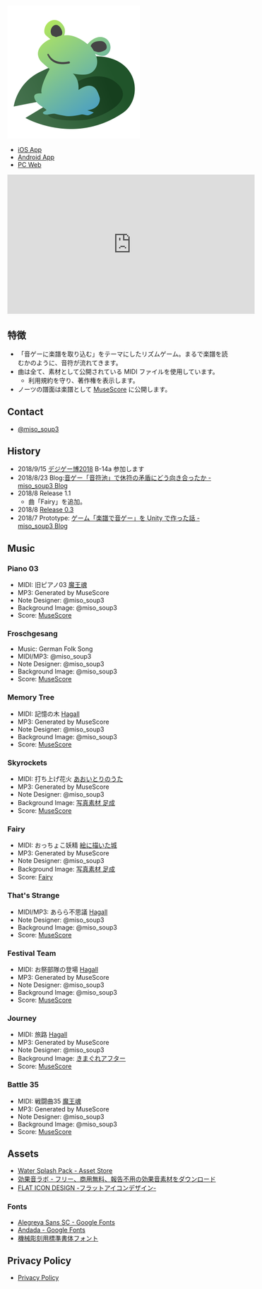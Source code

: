 ![icon](assets/icon.png)

- [iOS App](https://itunes.apple.com/us/app/scorepond/id1423469382?ls=1&mt=8)
- [Android App](https://play.google.com/store/apps/details?id=com.miso.ScorePond)
- [PC Web](https://unityroom.com/games/scorepond)

<iframe width="560" height="315" src="https://www.youtube.com/embed/DDHa0Sxomqw" frameborder="0" allow="autoplay; encrypted-media" allowfullscreen></iframe>

## 特徴

- 「音ゲーに楽譜を取り込む」をテーマにしたリズムゲーム。まるで楽譜を読むかのように、音符が流れてきます。
- 曲は全て、素材として公開されている MIDI ファイルを使用しています。
  - 利用規約を守り、著作権を表示します。
- ノーツの譜面は楽譜として [MuseScore](https://musescore.com/thebiblobiblo) に公開します。

## Contact

- [@miso_soup3](https://twitter.com/miso_soup3)

## History

- 2018/9/15 [デジゲー博2018](http://digigame-expo.org/) B-14a 参加します
- 2018/8/23 Blog:[音ゲー「音符池」で休符の矛盾にどう向き合ったか \- miso\_soup3 Blog](http://miso-soup3.hateblo.jp/entry/2018/08/23/140121)
- 2018/8 Release 1.1
  - 曲「Fairy」を追加。
- 2018/8 [Release 0.3](https://twitter.com/miso_soup3/status/1029916733870563328)
- 2018/7 Prototype: [ゲーム「楽譜で音ゲー」を Unity で作った話 \- miso\_soup3 Blog](http://miso-soup3.hateblo.jp/entry/2018/07/27/163351)

## Music

### Piano 03

- MIDI: 旧ピアノ03 [魔王魂](https://maoudamashii.jokersounds.com/)
- MP3: Generated by MuseScore
- Note Designer: @miso_soup3
- Background Image: @miso_soup3
- Score: [MuseScore](https://musescore.com/thebiblobiblo/piano03_note)

### Froschgesang

- Music: German Folk Song
- MIDI/MP3: @miso_soup3
- Note Designer: @miso_soup3
- Background Image: @miso_soup3
- Score: [MuseScore](https://musescore.com/thebiblobiblo/froschgesang)

### Memory Tree

- MIDI: 記憶の木 [Hagall](http://hagall.hacca.jp/)
- MP3: Generated by MuseScore
- Note Designer: @miso_soup3
- Background Image: @miso_soup3
- Score: [MuseScore](https://musescore.com/thebiblobiblo/memorytree_note)

### Skyrockets

- MIDI: 打ち上げ花火 [あおいとりのうた](http://www.aoitorinouta.com)
- MP3: Generated by MuseScore
- Note Designer: @miso_soup3
- Background Image: [写真素材 足成](http://www.ashinari.com/)
- Score: [MuseScore](https://musescore.com/thebiblobiblo/skyrockets)

### Fairy

- MIDI: おっちょこ妖精 [絵に描いた城](http://enikaitashiro.com/index.html)
- MP3: Generated by MuseScore
- Note Designer: @miso_soup3
- Background Image: [写真素材 足成](http://www.ashinari.com/)
- Score: [Fairy](https://musescore.com/thebiblobiblo/fairy)

### That's Strange

- MIDI/MP3: あらら不思議 [Hagall](http://hagall.hacca.jp/)
- Note Designer: @miso_soup3
- Background Image: @miso_soup3
- Score: [MuseScore](https://musescore.com/thebiblobiblo/thatsstrange)

### Festival Team

- MIDI: お祭部隊の登場 [Hagall](http://hagall.hacca.jp/)
- MP3: Generated by MuseScore
- Note Designer: @miso_soup3
- Background Image: @miso_soup3
- Score: [MuseScore](https://musescore.com/thebiblobiblo/festival_note)

### Journey

- MIDI: 旅路 [Hagall](http://hagall.hacca.jp/)
- MP3: Generated by MuseScore
- Note Designer: @miso_soup3
- Background Image: [きまぐれアフター](http://www5d.biglobe.ne.jp/~gakai/)
- Score: [MuseScore](https://musescore.com/thebiblobiblo/journey_note)

### Battle 35

- MIDI: 戦闘曲35 [魔王魂](https://maoudamashii.jokersounds.com/)
- MP3: Generated by MuseScore
- Note Designer: @miso_soup3
- Background Image: @miso_soup3
- Score: [MuseScore](https://musescore.com/thebiblobiblo/scores/5194904)

## Assets

- [Water Splash Pack \- Asset Store](https://assetstore.unity.com/packages/audio/sound-fx/foley/water-splash-pack-14039)
- [効果音ラボ \- フリー、商用無料、報告不用の効果音素材をダウンロード](https://soundeffect-lab.info/)
- [FLAT ICON DESIGN \-フラットアイコンデザイン\-](http://flat-icon-design.com/)

### Fonts

- [Alegreya Sans SC \- Google Fonts](https://fonts.google.com/specimen/Alegreya+Sans+SC)
- [Andada \- Google Fonts](https://fonts.google.com/specimen/Andada?selection.family=Andada)
- [機械彫刻用標準書体フォント](http://font.kim/)

## Privacy Policy

- [Privacy Policy](policy)